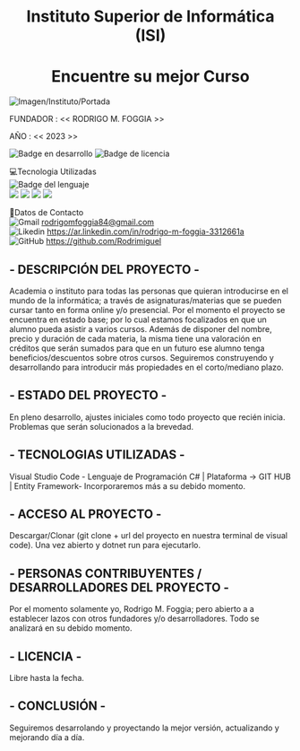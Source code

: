 <h1 align="center"> Instituto Superior de Informática (ISI)</h1>
<h1 align="center"> Encuentre su mejor Curso </h1>

![Imagen/Instituto/Portada](https://www.grupoioe.es/wp-content/uploads/2019/10/informatica-2.jpg)

FUNDADOR : << RODRIGO M. FOGGIA >>

AÑO : << 2023 >>

![Badge en desarrollo](https://img.shields.io/badge/STATUS-developing-blue) ![Badge de licencia](https://img.shields.io/badge/LICENSE-open-yellow) <br>


💻Tecnologia Utilizadas <br>
![Badge del lenguaje](https://img.shields.io/badge/LANGUAGE-C%23-blue) <br>
![](https://img.shields.io/badge/HTML5-E34F26?style=for-the-badge&logo=html5&logoColor=blue)
![](https://img.shields.io/badge/CSS-239120?&style=for-the-badge&logo=css3&logoColor=blue)
![](https://img.shields.io/badge/.NET-5C2D91?style=for-the-badge&logo=.net&logoColor=blue)
![](https://img.shields.io/badge/JavaScript-F7DF1E?style=for-the-badge&logo=javascript&logoColor=grey) <br>

📱Datos de Contacto <br>
![Gmail](https://img.shields.io/badge/Gmail-D14836?style=for-the-badge&logo=gmail&logoColor=white) rodrigomfoggia84@gmail.com <br>
![Likedin](https://img.shields.io/badge/LinkedIn-0077B5?style=for-the-badge&logo=linkedin&logoColor=white) https://ar.linkedin.com/in/rodrigo-m-foggia-3312661a <br>
![GitHub](https://img.shields.io/badge/GitHub-100000?style=for-the-badge&logo=github&logoColor=white) https://github.com/Rodrimiguel <br>

##  - DESCRIPCIÓN DEL PROYECTO -
Academia o instituto para todas las personas que quieran introducirse en el mundo de la informática; a través de asignaturas/materias que se pueden cursar tanto en forma online y/o presencial. Por el momento el proyecto se encuentra en estado base; por lo cual estamos focalizados
en que un alumno pueda asistir a varios cursos. Además de disponer del nombre, precio y duración de cada materia, la misma tiene una valoración en créditos que serán sumados para que en un futuro ese alumno tenga beneficios/descuentos sobre otros cursos. Seguiremos construyendo y desarrollando para introducir más propiedades en el corto/mediano plazo.

## - ESTADO DEL PROYECTO -
En pleno desarrollo, ajustes iniciales como todo proyecto que recién inicia. Problemas que serán solucionados a la brevedad.

## - TECNOLOGIAS UTILIZADAS -
Visual Studio Code - Lenguaje de Programación C# | Plataforma -> GIT HUB | Entity Framework- Incorporaremos más a su debido momento.

## - ACCESO AL PROYECTO -
Descargar/Clonar (git clone + url del proyecto en nuestra terminal de visual code). Una vez abierto y dotnet run para ejecutarlo.

## - PERSONAS CONTRIBUYENTES / DESARROLLADORES DEL PROYECTO -
Por el momento solamente yo, Rodrigo M. Foggia; pero abierto a a establecer lazos con otros fundadores y/o desarrolladores. Todo se analizará en su debido momento.

## - LICENCIA - 
Libre hasta la fecha.

## - CONCLUSIÓN -
Seguiremos desarrolando y proyectando la mejor versión, actualizando y mejorando día a día.